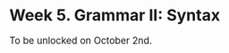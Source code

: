 # Week 5. Grammar II: Syntax

<big>To be unlocked on October 2nd.</big>

<!---

`````{admonition} TL;DR [slides]
:class: note

- Syntax: putting words together
	- Grammaticality
	- Words in linear order
		- Head-final, head-initial; constraints
	- Structures built from words
		- Constituents
		- Trees
- Parts of speech
- Marking the syntactic relation:
	- Head marking vs. dependent marking
		- In the nominal domain
		- In the verbal domain
		- Ergative vs accusative vs active alignment
- Syntax and language technology
	- Syntactic parsers
	- Emergent syntax in language models?
	- Injecting syntactic information into language models
`````


## Putting words together

Last week, we talked about words and their parts, morphemes: how morphemes are put together, what types there are and so on. Today, we move one level up and discuss how words can be combined together to form phrases and sentences. Let's start by stating the maybe obvious fact that language has rules of putting words together, and not all word combinations in all orders result in phrases or sentences that the language allows.




[ungrammatical example]

Recursion

This contrasts with how words generally work, by the way. Words can be very long, as we saw last week, but only in some very particular circumstances and maybe not in all languages words can be as long as potentially infinite. The reality of this inherent limitation is evidenced by fun facts and challenges about 'the longest word in the world' amd others like it. I don't think I've ever seen a challenge to produce the longest sentence in the world -- and even if somebody came up with a challenge like that, it's paradoxality is intuitively obvious: it's not a problem to come up with an infinitely long sentence. Here are a couple good candidates:

- This sentence will go on and on and on and on and on and on...
- I called my friend who then called her friend who then called her friend...

Syntax gives you combinatorial freedom that is somehow beyond the limits of combinatorial freedom of morphology. There must be a deep reason for that, but I don't know it and don't want to speculate.


--->





